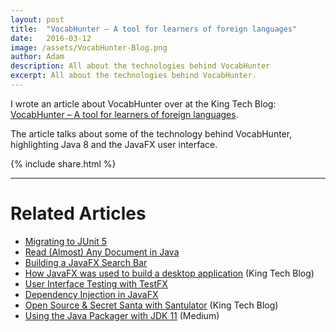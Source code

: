 ```yaml
---
layout: post
title:  "VocabHunter – A tool for learners of foreign languages"
date:   2016-03-12
image: /assets/VocabHunter-Blog.png
author: Adam
description: All about the technologies behind VocabHunter
excerpt: All about the technologies behind VocabHunter.
---
```

I wrote an article about VocabHunter over at the King Tech Blog: [VocabHunter – A tool for learners of foreign languages][KingTechBlog1].

The article talks about some of the technology behind VocabHunter, highlighting Java 8 and the JavaFX user interface.

{% include share.html %}
___

# Related Articles
* [Migrating to JUnit 5]
* [Read (Almost) Any Document in Java]
* [Building a JavaFX Search Bar]
* [How JavaFX was used to build a desktop application][KingTechBlog2] (King Tech Blog)
* [User Interface Testing with TestFX][TestFX]
* [Dependency Injection in JavaFX][DependencyInjection]
* [Open Source & Secret Santa with Santulator] (King Tech Blog)
* [Using the Java Packager with JDK 11] (Medium)

[TestFX]:/2016/07/27/TestFX.html
[DependencyInjection]:/2016/11/13/JavaFX-Dependency-Injection.html
[Building a JavaFX Search Bar]:/2017/01/15/Search-Bar.html
[Read (Almost) Any Document in Java]:/2017/04/30/Read-Any-Document-Format.html
[Migrating to JUnit 5]:/2017/10/17/migrating-to-junit-5.html
[Using the Java Packager with JDK 11]:https://medium.com/@adam_carroll/java-packager-with-jdk11-31b3d620f4a8

[KingTechBlog1]:https://medium.com/techking/vocabhunter-a-tool-for-learners-of-foreign-languages-55c467a6250c
[KingTechBlog2]:https://medium.com/techking/how-javafx-was-used-to-build-a-desktop-application-7d4c680d8dc
[Open Source & Secret Santa with Santulator]:https://medium.com/techking/open-source-secret-santa-with-santulator-9101972359fc
